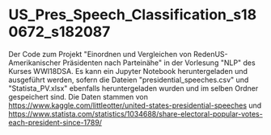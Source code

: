 # US_Pres_Speech_Classification_s180672_s182087
Der Code zum Projekt "Einordnen und Vergleichen von RedenUS-Amerikanischer Präsidenten nach Parteinähe" in der Vorlesung "NLP" des Kurses WWI18DSA. 
Es kann ein Jupyter Notebook heruntergeladen und ausgeführt werden, sofern die Dateien "presidential_speeches.csv" und "Statista_PV.xlsx" ebenfalls heruntergeladen wurden und im selben Ordner gespeichert sind.
Die Daten stammen von https://www.kaggle.com/littleotter/united-states-presidential-speeches und https://www.statista.com/statistics/1034688/share-electoral-popular-votes-each-president-since-1789/
